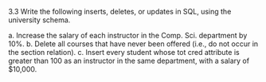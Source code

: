 3.3 Write the following inserts, deletes, or updates in SQL, using the university
schema.

a. Increase the salary of each instructor in the Comp. Sci. department by
10%.
b. Delete all courses that have never been offered (i.e., do not occur in the
section relation).
c. Insert every student whose tot cred attribute is greater than 100 as an instructor in the same department, with a salary of $10,000.